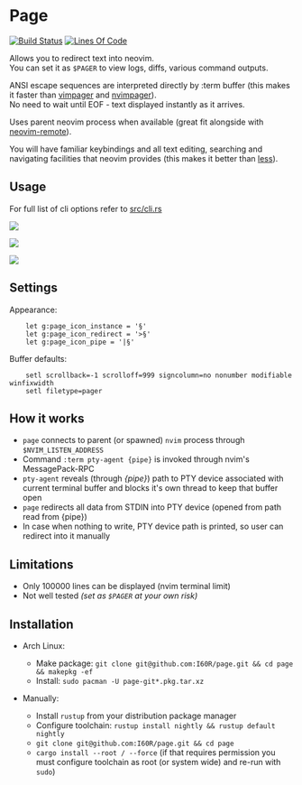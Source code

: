 # Page

[![Build Status](https://travis-ci.org/I60R/page.svg?branch=master)](https://travis-ci.org/I60R/page)
[![Lines Of Code](https://tokei.rs/b1/github/I60R/page)](https://github.com/I60R/page)

Allows you to redirect text into neovim.  
You can set it as `$PAGER` to view logs, diffs, various command outputs.  
  
ANSI escape sequences are interpreted directly by :term buffer (this makes it faster than [vimpager](https://github.com/rkitover/vimpager) and [nvimpager](https://github.com/lucc/nvimpager)).  
No need to wait until EOF - text displayed instantly as it arrives.  
  
Uses parent neovim process when available (great fit alongside with [neovim-remote](https://github.com/mhinz/neovim-remote)).  
  
You will have familiar keybindings and all text editing, searching and navigating facilities that neovim provides (this makes it better than [less](https://en.wikipedia.org/wiki/Less_(Unix))).  



## Usage

For full list of cli options refer to [src/cli.rs](https://github.com/I60R/page/blob/master/src/cli.rs)
  

![](https://i.imgur.com/fVZqvsk.gif)

![](https://i.imgur.com/sMF9sDP.gif)

![](https://i.imgur.com/r38no3B.gif)



## Settings

Appearance:
```viml
    let g:page_icon_instance = '§'
    let g:page_icon_redirect = '>§'
    let g:page_icon_pipe = '|§'
```

Buffer defaults:
```viml
    setl scrollback=-1 scrolloff=999 signcolumn=no nonumber modifiable winfixwidth
    setl filetype=pager
```


## How it works

* `page` connects to parent (or spawned) `nvim` process through `$NVIM_LISTEN_ADDRESS`
* Command `:term pty-agent {pipe}` is invoked through nvim's MessagePack-RPC
* `pty-agent` reveals (through *{pipe}*) path to PTY device associated with current terminal buffer and blocks it's own thread to keep that buffer open
* `page` redirects all data from STDIN into PTY device (opened from path read from {pipe})
* In case when nothing to write, PTY device path is printed, so user can redirect into it manually


## Limitations

* Only 100000 lines can be displayed (nvim terminal limit)
* Not well tested *(set as `$PAGER` at your own risk)*


## Installation

* Arch Linux:
  * Make package: `git clone git@github.com:I60R/page.git && cd page && makepkg -ef`
  * Install: `sudo pacman -U page-git*.pkg.tar.xz`

* Manually:
  * Install `rustup` from your distribution package manager
  * Configure toolchain: `rustup install nightly && rustup default nightly`
  * `git clone git@github.com:I60R/page.git && cd page`
  * `cargo install --root / --force` (if that requires permission you must configure toolchain as root (or system wide) and re-run with `sudo`)
